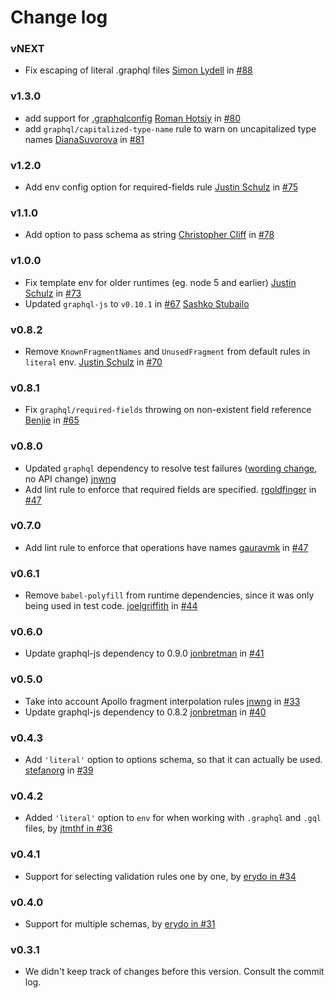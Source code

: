 # Change log
### vNEXT
- Fix escaping of literal .graphql files [Simon Lydell](https://github.com/lydell/) in [#88](https://github.com/apollographql/eslint-plugin-graphql/pull/88)

### v1.3.0
- add support for [.graphqlconfig](https://github.com/graphcool/graphql-config) [Roman Hotsiy](https://github.com/RomanGotsiy) in [#80](https://github.com/apollographql/eslint-plugin-graphql/pull/80)
- add `graphql/capitalized-type-name` rule to warn on uncapitalized type names [DianaSuvorova](https://github.com/DianaSuvorova) in [#81](https://github.com/apollographql/eslint-plugin-graphql/pull/81)

### v1.2.0
- Add env config option for required-fields rule [Justin Schulz](https://github.com/PepperTeasdale) in [#75](https://github.com/apollographql/eslint-plugin-graphql/pull/75)

### v1.1.0
- Add option to pass schema as string [Christopher Cliff](https://github.com/christophercliff) in [#78](https://github.com/apollographql/eslint-plugin-graphql/pull/78)

### v1.0.0
- Fix template env for older runtimes (eg. node 5 and earlier) [Justin Schulz](https://github.com/PepperTeasdale) in [#73](https://github.com/apollographql/eslint-plugin-graphql/pull/73)
- Updated `graphql-js` to `v0.10.1` in [#67](https://github.com/apollographql/eslint-plugin-graphql/pull/67) [Sashko Stubailo](https://github.com/stubailo)

### v0.8.2
- Remove `KnownFragmentNames` and `UnusedFragment` from default rules in `literal` env. [Justin Schulz](https://github.com/PepperTeasdale) in [#70](https://github.com/apollographql/eslint-plugin-graphql/pull/70)

### v0.8.1
- Fix `graphql/required-fields` throwing on non-existent field reference [Benjie](https://github.com/benjie) in [#65](https://github.com/apollographql/eslint-plugin-graphql/pull/65)

### v0.8.0

- Updated `graphql` dependency to resolve test failures ([wording change](https://github.com/graphql/graphql-js/commit/ba401e154461bca5323ca9121c6dacaee10ebe88), no API change) [jnwng](https://github.com/jnwng)
- Add lint rule to enforce that required fields are specified. [rgoldfinger](https://github.com/rgoldfinger) in [#47](https://github.com/apollographql/eslint-plugin-graphql/pull/50)

### v0.7.0
- Add lint rule to enforce that operations have names [gauravmk](https://github.com/gauravmk) in [#47](https://github.com/apollographql/eslint-plugin-graphql/pull/47)

### v0.6.1

- Remove `babel-polyfill` from runtime dependencies, since it was only being used in test code. [joelgriffith](https://github.com/joelgriffith) in [#44](https://github.com/apollographql/eslint-plugin-graphql/pull/44)

### v0.6.0
- Update graphql-js dependency to 0.9.0 [jonbretman](https://github.com/jonbretman) in [#41](https://github.com/apollostack/eslint-plugin-graphql/pull/41)

### v0.5.0
- Take into account Apollo fragment interpolation rules [jnwng](https://github.com/jnwng) in [#33](https://github.com/apollostack/eslint-plugin-graphql/pull/33)
- Update graphql-js dependency to 0.8.2 [jonbretman](https://github.com/jonbretman) in [#40](https://github.com/apollostack/eslint-plugin-graphql/pull/40)


### v0.4.3

- Add `'literal'` option to options schema, so that it can actually be used. [stefanorg](https://github.com/stefanorg) in [#39](https://github.com/apollostack/eslint-plugin-graphql/pull/39)

### v0.4.2

- Added `'literal'` option to `env` for when working with `.graphql` and `.gql` files, by [jtmthf in #36](https://github.com/apollostack/eslint-plugin-graphql/pull/36)

### v0.4.1

- Support for selecting validation rules one by one, by [erydo in
#34](https://github.com/apollostack/eslint-plugin-graphql/pull/34)

### v0.4.0

- Support for multiple schemas, by [erydo in
#31](https://github.com/apollostack/eslint-plugin-graphql/pull/31)

### v0.3.1

- We didn't keep track of changes before this version. Consult the commit log.
